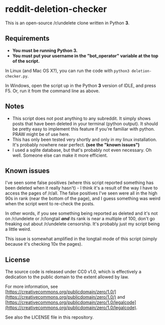 reddit-deletion-checker
=======================

This is an open-source /r/undelete clone written in Python **3**.

Requirements
------------

 - **You must be running Python 3.**
 - **You must put your username in the "bot_operator" variable at the top of the script.**

In Linux (and Mac OS X?), you can run the code with `python3 deletion-checker.py`.

In Windows, open the script up in the Python **3** version of IDLE, and press F5. Or, run it from the command line as above.

Notes
-----

 - This script does not post anything to any subreddit. It simply shows posts that have been deleted in your terminal (python output). It should be pretty easy to implement this feature if you're familiar with python. PRAW might be of use here.
 - This has only been tested very shortly and only in my linux installation. It's probably nowhere near perfect. **(see the "known issues")**
 - I used a sqlite database, but that's probably not even necessary. Oh well. Someone else can make it more efficient.

Known issues
------------

I've seen some false positives (where this script reported something has been deleted when it really hasn't) - I think it's a result of the way I have to access the pages of /r/all. The false positives I've seen were all in the high 90s in rank (near the bottom of the page), and I guess something was weird when the script went to re-check the posts.

In other words, if you see something being reported as deleted and it's not on /r/undelete or /r/longtail ***and*** its rank is near a multiple of 100, don't go freaking out about /r/undelete censorship. It's probably just my script being a little weird.

This issue is somewhat amplified in the longtail mode of this script (simply because it's checking 10x the pages).


License
-------

The source code is released under CC0 v1.0, which is effectively a dedication to the public domain to the extent allowed by law.

For more information, see [https://creativecommons.org/publicdomain/zero/1.0/](https://creativecommons.org/publicdomain/zero/1.0/) and [https://creativecommons.org/publicdomain/zero/1.0/legalcode](https://creativecommons.org/publicdomain/zero/1.0/legalcode).

See also the LICENSE file in this repository.
